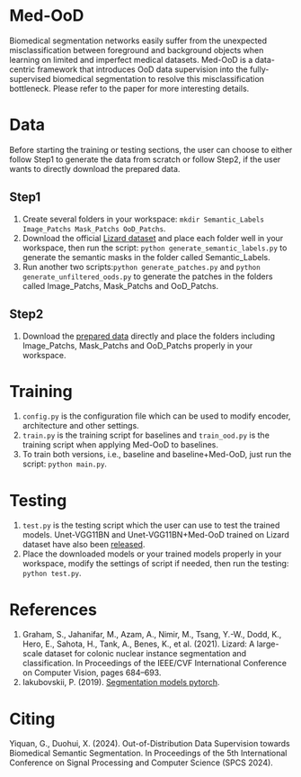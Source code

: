 # Med-OoD
Biomedical segmentation networks easily suffer from the unexpected misclassification between foreground and background objects when learning on limited and imperfect medical datasets. Med-OoD is a data-centric framework that introduces OoD data supervision into the fully-supervised biomedical segmentation to resolve this misclassification bottleneck. Please refer to the paper for more interesting details. 

# Data
Before starting the training or testing sections, the user can choose to either follow Step1 to generate the data from scratch or follow Step2, if the user wants to directly download the prepared data.
## Step1
1. Create several folders in your workspace:
```mkdir Semantic_Labels Image_Patchs Mask_Patchs OoD_Patchs```.
2. Download the official [Lizard dataset](https://warwick.ac.uk/fac/cross_fac/tia/data/lizard) and place each folder well in your workspace, then run the script: ```python generate_semantic_labels.py``` to generate the semantic masks in the folder called Semantic_Labels.
3. Run another two scripts:```python generate_patches.py``` and ```python generate_unfiltered_oods.py``` to generate the patches in the folders called Image_Patchs, Mask_Patchs and OoD_Patchs. 
## Step2
1. Download the [prepared data](https://drive.google.com/file/d/17NYYlXrMXBCM225YsmnFPXtievM4itWn/view?usp=share_link) directly and place the folders including Image_Patchs, Mask_Patchs and OoD_Patchs properly in your workspace. 
# Training
1. ```config.py``` is the configuration file which can be used to modify encoder, architecture and other settings. 
2. ```train.py``` is the training script for baselines and ```train_ood.py``` is the training script when applying Med-OoD to baselines. 
3. To train both versions, i.e., baseline and baseline+Med-OoD, just run the script: ```python main.py```.
# Testing
1. ```test.py``` is the testing script which the user can use to test the trained models. Unet-VGG11BN and Unet-VGG11BN+Med-OoD trained on Lizard dataset have also been [released](https://drive.google.com/file/d/13X9U58_ZzjeDIr_7Rmef57hcnI-ASleJ/view?usp=share_link).
2. Place the downloaded models or your trained models properly in your workspace, modify the settings of script if needed, then run the testing: ```python test.py```.
# References
1. Graham, S., Jahanifar, M., Azam, A., Nimir, M., Tsang, Y.-W., Dodd, K., Hero, E., Sahota, H., Tank, A., Benes, K., et al. (2021). Lizard: A large-scale dataset for colonic nuclear instance segmentation and classification. In Proceedings of the IEEE/CVF International Conference on Computer Vision, pages 684–693.
2. Iakubovskii, P. (2019). [Segmentation models pytorch](https://github.com/qubvel/segmentation_models.pytorch).
# Citing
Yiquan, G., Duohui, X. (2024). Out-of-Distribution Data Supervision towards Biomedical Semantic Segmentation. In Proceedings of the 5th International Conference on Signal Processing and Computer Science (SPCS 2024). 
